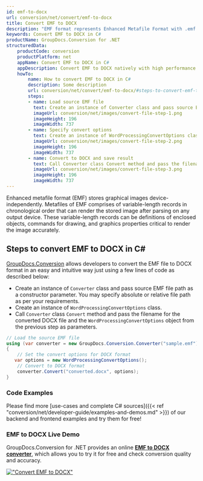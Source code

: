 ```yaml
---
id: emf-to-docx
url: conversion/net/convert/emf-to-docx
title: Convert EMF to DOCX
description: "EMF format represents Enhanced Metafile Format with .emf extension. Learn how to convert EMF to DOCX file programmatically in C# language using GroupDocs.Conversion for .NET library."
keywords: Convert EMF to DOCX in C#
productName: GroupDocs.Conversion for .NET
structuredData:
    productCode: conversion
    productPlatform: net
    appName: Convert EMF to DOCX in C#
    appDescription: Convert EMF to DOCX natively with high performance using C# language and server side GroupDocs.Conversion for .NET APIs, without the use of any software like Microsoft or Open Office.
    howTo:
        name: How to convert EMF to DOCX in C# 
        description: Some description
        url: conversion/net/convert/emf-to-docx/#steps-to-convert-emf-to-docx-in-c
        steps:
        - name: Load source EMF file 
          text: Create an instance of Converter class and pass source EMF file path as a constructor parameter. You may specify absolute or relative file path as per your requirements. 
          imageUrl: conversion/net/images/convert-file-step-1.png
          imageHeight: 196
          imageWidth: 737
        - name: Specify convert options 
          text: Create an instance of WordProcessingConvertOptions class.
          imageUrl: conversion/net/images/convert-file-step-2.png
          imageHeight: 196
          imageWidth: 737
        - name: Convert to DOCX and save result 
          text: Call Converter class Convert method and pass the filename for the converted HTML file and the WordProcessingConvertOptions object from the previous step as parameters.
          imageUrl: conversion/net/images/convert-file-step-3.png
          imageHeight: 196
          imageWidth: 737
---
```


Enhanced metafile format (EMF) stores graphical images device-independently. Metafiles of EMF comprises of variable-length records in chronological order that can render the stored image after parsing on any output device. These variable-length records can be definitions of enclosed objects, commands for drawing, and graphics properties critical to render the image accurately.

## Steps to convert EMF to DOCX in C#

[GroupDocs.Conversion](https://products.groupdocs.com/conversion/net) allows developers to convert the EMF file to DOCX format in an easy and intuitive way just using a few lines of code as described below:

* Create an instance of `Converter` class and pass source EMF file path as a constructor parameter. You may specify absolute or relative file path as per your requirements. 
* Create an instance of `WordProcessingConvertOptions` class.
* Call `Converter` class `Convert` method and pass the filename for the converted DOCX file and the `WordProcessingConvertOptions` object from the previous step as parameters.

```csharp
// Load the source EMF file
using (var converter = new GroupDocs.Conversion.Converter("sample.emf"))
{
    // Set the convert options for DOCX format
   var options = new WordProcessingConvertOptions();
    // Convert to DOCX format
    converter.Convert("converted.docx", options);
}
```

### Code Examples

Please find more [use-cases and complete C# sources]({{< ref "conversion/net/developer-guide/examples-and-demos.md" >}}) of our backend and frontend examples and try them for free!

### EMF to DOCX Live Demo

GroupDocs.Conversion for .NET provides an online [**EMF to DOCX converter**](https://products.groupdocs.app/conversion/emf-to-docx), which allows you to try it for free and check conversion quality and accuracy.

[!["Convert EMF to DOCX"](conversion/net/images/convert-to-docx/convert-emf-to-docx.png)](https://products.groupdocs.app/conversion/emf-to-docx)